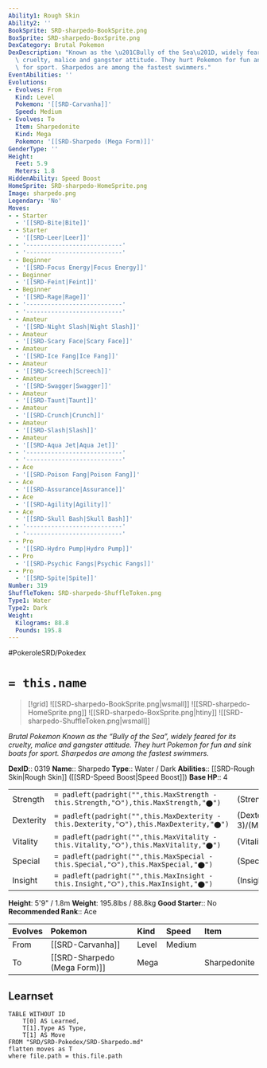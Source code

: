 ```yaml
---
Ability1: Rough Skin
Ability2: ''
BookSprite: SRD-sharpedo-BookSprite.png
BoxSprite: SRD-sharpedo-BoxSprite.png
DexCategory: Brutal Pokemon
DexDescription: "Known as the \u201CBully of the Sea\u201D, widely feared for its\
  \ cruelty, malice and gangster attitude. They hurt Pokemon for fun and sink boats\
  \ for sport. Sharpedos are among the fastest swimmers."
EventAbilities: ''
Evolutions:
- Evolves: From
  Kind: Level
  Pokemon: '[[SRD-Carvanha]]'
  Speed: Medium
- Evolves: To
  Item: Sharpedonite
  Kind: Mega
  Pokemon: '[[SRD-Sharpedo (Mega Form)]]'
GenderType: ''
Height:
  Feet: 5.9
  Meters: 1.8
HiddenAbility: Speed Boost
HomeSprite: SRD-sharpedo-HomeSprite.png
Image: sharpedo.png
Legendary: 'No'
Moves:
- - Starter
  - '[[SRD-Bite|Bite]]'
- - Starter
  - '[[SRD-Leer|Leer]]'
- - '---------------------------'
  - '---------------------------'
- - Beginner
  - '[[SRD-Focus Energy|Focus Energy]]'
- - Beginner
  - '[[SRD-Feint|Feint]]'
- - Beginner
  - '[[SRD-Rage|Rage]]'
- - '---------------------------'
  - '---------------------------'
- - Amateur
  - '[[SRD-Night Slash|Night Slash]]'
- - Amateur
  - '[[SRD-Scary Face|Scary Face]]'
- - Amateur
  - '[[SRD-Ice Fang|Ice Fang]]'
- - Amateur
  - '[[SRD-Screech|Screech]]'
- - Amateur
  - '[[SRD-Swagger|Swagger]]'
- - Amateur
  - '[[SRD-Taunt|Taunt]]'
- - Amateur
  - '[[SRD-Crunch|Crunch]]'
- - Amateur
  - '[[SRD-Slash|Slash]]'
- - Amateur
  - '[[SRD-Aqua Jet|Aqua Jet]]'
- - '---------------------------'
  - '---------------------------'
- - Ace
  - '[[SRD-Poison Fang|Poison Fang]]'
- - Ace
  - '[[SRD-Assurance|Assurance]]'
- - Ace
  - '[[SRD-Agility|Agility]]'
- - Ace
  - '[[SRD-Skull Bash|Skull Bash]]'
- - '---------------------------'
  - '---------------------------'
- - Pro
  - '[[SRD-Hydro Pump|Hydro Pump]]'
- - Pro
  - '[[SRD-Psychic Fangs|Psychic Fangs]]'
- - Pro
  - '[[SRD-Spite|Spite]]'
Number: 319
ShuffleToken: SRD-sharpedo-ShuffleToken.png
Type1: Water
Type2: Dark
Weight:
  Kilograms: 88.8
  Pounds: 195.8
---
```


#PokeroleSRD/Pokedex

# `= this.name`

> [!grid]
> ![[SRD-sharpedo-BookSprite.png|wsmall]]
> ![[SRD-sharpedo-HomeSprite.png]]
> ![[SRD-sharpedo-BoxSprite.png|htiny]]
> ![[SRD-sharpedo-ShuffleToken.png|wsmall]]


*Brutal Pokemon*
*Known as the “Bully of the Sea”, widely feared for its cruelty, malice and gangster attitude. They hurt Pokemon for fun and sink boats for sport. Sharpedos are among the fastest swimmers.*

**DexID**:: 0319
**Name**:: Sharpedo
**Type**:: Water / Dark
**Abilities**:: [[SRD-Rough Skin|Rough Skin]] ([[SRD-Speed Boost|Speed Boost]])
**Base HP**:: 4

|           |                                                                                        |                                          |
| --------- | -------------------------------------------------------------------------------------- | ---------------------------------------- |
| Strength  | `= padleft(padright("",this.MaxStrength - this.Strength,"⭘"),this.MaxStrength,"⬤")`    | (Strength::3)/(MaxStrength::7)   |
| Dexterity | `= padleft(padright("",this.MaxDexterity - this.Dexterity,"⭘"),this.MaxDexterity,"⬤")` | (Dexterity:: 3)/(MaxDexterity::6) |
| Vitality  | `= padleft(padright("",this.MaxVitality - this.Vitality,"⭘"),this.MaxVitality,"⬤")`    | (Vitality::1)/(MaxVitality::3)   |
| Special   | `= padleft(padright("",this.MaxSpecial - this.Special,"⭘"),this.MaxSpecial,"⬤")`       | (Special::3)/(MaxSpecial::6)     |
| Insight   | `= padleft(padright("",this.MaxInsight - this.Insight,"⭘"),this.MaxInsight,"⬤")`       | (Insight::1)/(MaxInsight::3)     |

**Height**: 5'9" / 1.8m
**Weight**: 195.8lbs / 88.8kg
**Good Starter**:: No
**Recommended Rank**:: Ace

| Evolves   | Pokemon                      | Kind   | Speed   | Item         |
|:----------|:-----------------------------|:-------|:--------|:-------------|
| From      | [[SRD-Carvanha]]             | Level  | Medium  |              |
| To        | [[SRD-Sharpedo (Mega Form)]] | Mega   |         | Sharpedonite |

## Learnset

```dataview
TABLE WITHOUT ID
    T[0] AS Learned,
    T[1].Type AS Type,
    T[1] AS Move
FROM "SRD/SRD-Pokedex/SRD-Sharpedo.md"
flatten moves as T
where file.path = this.file.path
```
